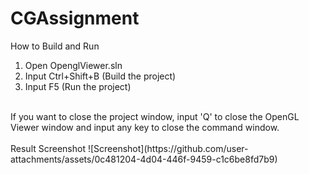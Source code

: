 # CGAssignment

How to Build and Run
<br>
1. Open OpenglViewer.sln
2. Input Ctrl+Shift+B (Build the project)
3. Input F5 (Run the project)
<br>
If you want to close the project window, input 'Q' to close the OpenGL Viewer window and input any key to close the command window.
<br><br>
Result Screenshot
![Screenshot](https://github.com/user-attachments/assets/0c481204-4d04-446f-9459-c1c6be8fd7b9)
